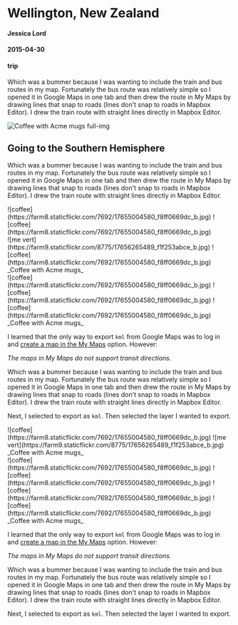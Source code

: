# Wellington, New Zealand
#### Jessica Lord
#### 2015-04-30
#### trip

Which was a bummer because I was wanting to include the train and bus routes in my map. Fortunately the bus route was relatively simple so I opened it in Google Maps in one tab and then drew the route in My Maps by drawing lines that snap to roads (lines don't snap to roads in Mapbox Editor). I drew the train route with straight lines directly in Mapbox Editor.

![Coffee with Acme mugs full-img](https://farm8.staticflickr.com/7692/17655004580_f8ff0669dc_b.jpg)

## Going to the Southern Hemisphere

Which was a bummer because I was wanting to include the train and bus routes in my map. Fortunately the bus route was relatively simple so I opened it in Google Maps in one tab and then drew the route in My Maps by drawing lines that snap to roads (lines don't snap to roads in Mapbox Editor). I drew the train route with straight lines directly in Mapbox Editor.

<div class="two-imgs">
![coffee](https://farm8.staticflickr.com/7692/17655004580_f8ff0669dc_b.jpg)
![coffee](https://farm8.staticflickr.com/7692/17655004580_f8ff0669dc_b.jpg)
</div>

<div class="two-imgs-first-vert">
![me vert](https://farm9.staticflickr.com/8775/17656265489_f1f253abce_b.jpg)
![coffee](https://farm8.staticflickr.com/7692/17655004580_f8ff0669dc_b.jpg)
</div>
_Coffee with Acme mugs_

<div class="three-imgs">
![coffee](https://farm8.staticflickr.com/7692/17655004580_f8ff0669dc_b.jpg)
![coffee](https://farm8.staticflickr.com/7692/17655004580_f8ff0669dc_b.jpg)
![coffee](https://farm8.staticflickr.com/7692/17655004580_f8ff0669dc_b.jpg)
</div>
_Coffee with Acme mugs_

I learned that the only way to export `kml` from Google Maps was to log in and [create a map in the My Maps](https://www.google.com/url?sa=t&rct=j&url=https%3A%2F%2Fmapsengine.google.com%2Fmap%2Fmp%3Fhl%3Den%26authuser%3D0%26state%3Dcreate&source=maps&ei=3JQ9Vbr4OsmyogTA3IGoDg&usg=AFQjCNGErPyM4x5kFCq4MyvD9xRKN8C1zA&sig2=65b8bK8VYjGHptwugnP0_A&ved=0CAcQlTQoBQ) option. However:

_The maps in My Maps do not support transit directions._

Which was a bummer because I was wanting to include the train and bus routes in my map. Fortunately the bus route was relatively simple so I opened it in Google Maps in one tab and then drew the route in My Maps by drawing lines that snap to roads (lines don't snap to roads in Mapbox Editor). I drew the train route with straight lines directly in Mapbox Editor.

Next, I selected to export as `kml`. Then selected the layer I wanted to export.

<div class="two-imgs-second-vert">
![coffee](https://farm8.staticflickr.com/7692/17655004580_f8ff0669dc_b.jpg)
![me vert](https://farm9.staticflickr.com/8775/17656265489_f1f253abce_b.jpg)
</div>
_Coffee with Acme mugs_

<div class="four-imgs">
![coffee](https://farm8.staticflickr.com/7692/17655004580_f8ff0669dc_b.jpg)
![coffee](https://farm8.staticflickr.com/7692/17655004580_f8ff0669dc_b.jpg)
![coffee](https://farm8.staticflickr.com/7692/17655004580_f8ff0669dc_b.jpg)
![coffee](https://farm8.staticflickr.com/7692/17655004580_f8ff0669dc_b.jpg)
</div>
_Coffee with Acme mugs_

I learned that the only way to export `kml` from Google Maps was to log in and [create a map in the My Maps](https://www.google.com/url?sa=t&rct=j&url=https%3A%2F%2Fmapsengine.google.com%2Fmap%2Fmp%3Fhl%3Den%26authuser%3D0%26state%3Dcreate&source=maps&ei=3JQ9Vbr4OsmyogTA3IGoDg&usg=AFQjCNGErPyM4x5kFCq4MyvD9xRKN8C1zA&sig2=65b8bK8VYjGHptwugnP0_A&ved=0CAcQlTQoBQ) option. However:

_The maps in My Maps do not support transit directions._

Which was a bummer because I was wanting to include the train and bus routes in my map. Fortunately the bus route was relatively simple so I opened it in Google Maps in one tab and then drew the route in My Maps by drawing lines that snap to roads (lines don't snap to roads in Mapbox Editor). I drew the train route with straight lines directly in Mapbox Editor.

Next, I selected to export as `kml`. Then selected the layer I wanted to export.
